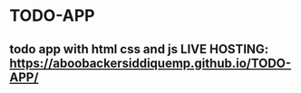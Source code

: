 # TODO-APP
todo app with html css and js
 LIVE HOSTING:
              https://aboobackersiddiquemp.github.io/TODO-APP/
----------------------------------------------



